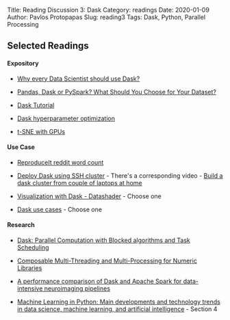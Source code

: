 Title: Reading Discussion 3: Dask 
Category: readings
Date: 2020-01-09
Author: Pavlos Protopapas
Slug: reading3
Tags: Dask, Python, Parallel Processing

## Selected Readings
#### Expository	
- [Why every Data Scientist should use Dask?](https://towardsdatascience.com/why-every-data-scientist-should-use-dask-81b2b850e15b)

- [Pandas, Dask or PySpark? What Should You Choose for Your Dataset?](https://medium.com/datadriveninvestor/pandas-dask-or-pyspark-what-should-you-choose-for-your-dataset-c0f67e1b1d36) 

- [Dask Tutorial](https://tutorial.dask.org/)

- [Dask hyperparameter optimization](https://stsievert.com/blog/2019/09/27/dask-hyperparam-opt/ )

- [t-SNE with GPUs](https://medium.com/rapids-ai/tsne-with-gpus-hours-to-seconds-9d9c17c941db)

#### Use Case 
- [ReproduceIt reddit word count](https://extrapolations.dev/blog/2015/07/reproduceit-reddit-word-count-dask/)

- [Deploy Dask using SSH cluster](https://docs.dask.org/en/latest/setup/ssh.html) - There's a corresponding video - [Build a dask cluster from couple of laptops at home](https://www.youtube.com/watch?v=Db4Gk18bs50&feature=emb_err_woyt)  

- [Visualization with Dask - Datashader](https://datashader.org/topics/index.html)  - Choose one

- [Dask use cases](https://stories.dask.org/en/latest/)   - Choose one

#### Research 
- [Dask: Parallel Computation with Blocked algorithms
and Task Scheduling](https://citeseerx.ist.psu.edu/viewdoc/download?doi=10.1.1.825.5314&rep=rep1&type=pdf)

- [Composable Multi-Threading and Multi-Processing for
Numeric Libraries](https://conference.scipy.org/proceedings/scipy2018/pdfs/anton_malakhov.pdf)

- [A performance comparison of Dask and Apache Spark for data-intensive neuroimaging pipelines](https://conference.scipy.org/proceedings/scipy2019/pdfs/scott_sievert.pdf
)

- [Machine Learning in Python: Main developments and technology trends in data science, machine learning, and artificial intelligence](https://arxiv.org/pdf/2002.04803.pdf) - Section 4
